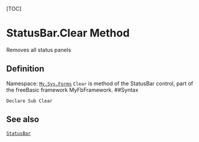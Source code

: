[TOC]
# StatusBar.Clear Method
Removes all status panels
## Definition
Namespace: [`My.Sys.Forms`](My.Sys.Forms.md)
`Clear` is method of the StatusBar control, part of the freeBasic framework MyFbFramework.
##Syntax
```freeBasic
Declare Sub Clear
```

## See also
[`StatusBar`](StatusBar.md)

